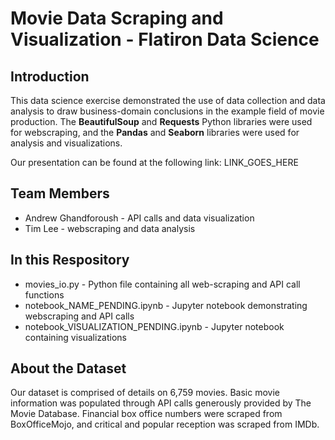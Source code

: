 # Movie Data Scraping and Visualization - Flatiron Data Science
## Introduction
This data science exercise demonstrated the use of data collection and data analysis to draw business-domain conclusions in the example field of movie production. The **BeautifulSoup** and **Requests** Python libraries were used for webscraping, and the **Pandas** and **Seaborn** libraries were used for analysis and visualizations.

Our presentation can be found at the following link: LINK_GOES_HERE

## Team Members
* Andrew Ghandforoush - API calls and data visualization
* Tim Lee - webscraping and data analysis

## In this Respository
* movies_io.py - Python file containing all web-scraping and API call functions
* notebook_NAME_PENDING.ipynb - Jupyter notebook demonstrating webscraping and API calls
* notebook_VISUALIZATION_PENDING.ipynb - Jupyter notebook containing visualizations

## About the Dataset
Our dataset is comprised of details on 6,759 movies. Basic movie information was populated through API calls generously provided by The Movie Database. Financial box office numbers were scraped from BoxOfficeMojo, and critical and popular reception was scraped from IMDb.

